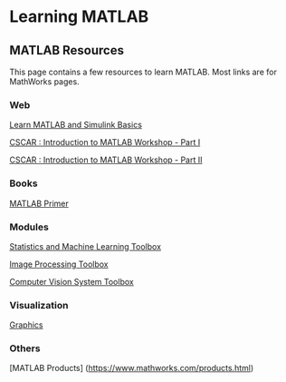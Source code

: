 # Learning MATLAB

## MATLAB Resources

This page contains a few resources to learn MATLAB. Most links are for MathWorks pages.

### Web

[Learn MATLAB and Simulink Basics](https://www.mathworks.com/support/learn-with-matlab-tutorials.html)

[CSCAR : Introduction to MATLAB Workshop - Part I](https://github.com/marcio-mourao/intro2MATLAB-1)

[CSCAR : Introduction to MATLAB Workshop - Part II](https://github.com/marcio-mourao/intro2MATLAB-2)

### Books

[MATLAB Primer](http://www.mathworks.com/help/releases/R2014b/pdf_doc/matlab/getstart.pdf)


### Modules

[Statistics and Machine Learning Toolbox](https://www.mathworks.com/products/statistics.html)

[Image Processing Toolbox](https://www.mathworks.com/products/image.html)

[Computer Vision System Toolbox](https://www.mathworks.com/products/computer-vision.html)


### Visualization

[Graphics](https://www.mathworks.com/help/matlab/graphics.html)


### Others

[MATLAB Products] (https://www.mathworks.com/products.html)
